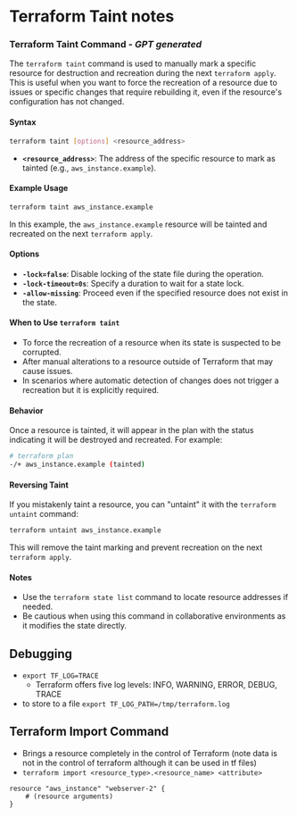 # Terraform Taint notes

### Terraform Taint Command - *GPT generated*

The `terraform taint` command is used to manually mark a specific resource for destruction and recreation during the
next `terraform apply`. This is useful when you want to force the recreation of a resource due to issues or specific
changes that require rebuilding it, even if the resource's configuration has not changed.

#### Syntax

```bash
terraform taint [options] <resource_address>
```

- **`<resource_address>`**: The address of the specific resource to mark as tainted (e.g., `aws_instance.example`).

#### Example Usage

```bash
terraform taint aws_instance.example
```

In this example, the `aws_instance.example` resource will be tainted and recreated on the next `terraform apply`.

#### Options

- **`-lock=false`**: Disable locking of the state file during the operation.
- **`-lock-timeout=0s`**: Specify a duration to wait for a state lock.
- **`-allow-missing`**: Proceed even if the specified resource does not exist in the state.

#### When to Use `terraform taint`

- To force the recreation of a resource when its state is suspected to be corrupted.
- After manual alterations to a resource outside of Terraform that may cause issues.
- In scenarios where automatic detection of changes does not trigger a recreation but it is explicitly required.

#### Behavior

Once a resource is tainted, it will appear in the plan with the status indicating it will be destroyed and recreated.
For example:

```bash
# terraform plan
-/+ aws_instance.example (tainted)
```

#### Reversing Taint

If you mistakenly taint a resource, you can "untaint" it with the `terraform untaint` command:

```bash
terraform untaint aws_instance.example
```

This will remove the taint marking and prevent recreation on the next `terraform apply`.

#### Notes

- Use the `terraform state list` command to locate resource addresses if needed.
- Be cautious when using this command in collaborative environments as it modifies the state directly.

## Debugging

- `export TF_LOG=TRACE`
  - Terraform offers five log levels: INFO, WARNING, ERROR, DEBUG, TRACE
- to store to a file `export TF_LOG_PATH=/tmp/terraform.log`

## Terraform Import Command
- Brings a resource completely in the control of Terraform (note data is not in the control of terraform although it can be used in tf files)
- `terraform import <resource_type>.<resource_name> <attribute>`

```hcl
resource "aws_instance" "webserver-2" {
    # (resource arguments)
}

```
